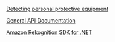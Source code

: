 [Detecting personal protective equipment](https://docs.aws.amazon.com/rekognition/latest/dg/ppe-detection.html)

[General API Documentation](https://docs.aws.amazon.com/rekognition/latest/APIReference/API_DetectProtectiveEquipment.html)

[Amazon Rekognition SDK for .NET](https://docs.aws.amazon.com/sdkfornet/v3/apidocs/items/Rekognition/MRekognitionDetectProtectiveEquipmentDetectProtectiveEquipmentRequest.html)
